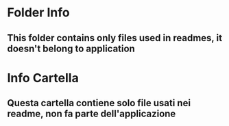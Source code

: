 Folder Info
=============

This folder contains only files used in readmes, it doesn't belong to application
---------------------------------------------------------------------------------


Info Cartella
=============

Questa cartella contiene solo file usati nei readme, non fa parte dell'applicazione
-----------------------------------------------------------------------------------
